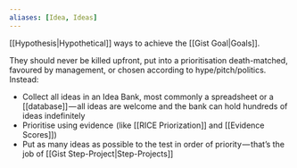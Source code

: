 ```yaml
---
aliases: [Idea, Ideas]
---
```


[[Hypothesis|Hypothetical]] ways to achieve the [[Gist Goal|Goals]].

They should never be killed upfront, put into a prioritisation death-matched, favoured by management, or chosen according to hype/pitch/politics. Instead:

- Collect all ideas in an Idea Bank, most commonly a spreadsheet or a [[database]] — all ideas are welcome and the bank can hold hundreds of ideas indefinitely
- Prioritise using evidence  (like [[RICE Priorization]] and [[Evidence Scores]])
- Put as many ideas as possible to the test in order of priority — that’s the job of [[Gist Step-Project|Step-Projects]]
